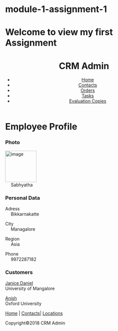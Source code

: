 # module-1-assignment-1
<!DOCTYPE html>
<html>
  <head>
    <meta charset="utf-8">
    <meta name="viewport" content="width=device-width">
    <title>MODULE 1 ASSIGNMENT NO - 1</title>
    <link href="style.css" rel="stylesheet" type="text/css" />
  </head>
  <body>
    <h1>Welcome to view my first Assignment</h1>
    <header>
      <h1>CRM Admin</h1>
      <nav role= "navigation">
        <ul>
          <li><a href="">Home</a></li>
          <li><a href="">Contacts</a></li>
          <li><a  href="">Orders</a></li>
          <li><a href="">Tasks</a></li>
          <li><a href="">Evaluation Copies</a></li>
        </ul>
      </nav>
    </header>
      <h1>Employee Profile</h1>
      <section>
        <h3>Photo</h3>
          <img src= "photo_rrCDC323 (1).jpg" width= "100px" height="100px" alt= "image"/>
          <figcaption> &emsp; Sabhyatha </figcaption>
      </section>
      <section>    
          <h3>Personal Data</h3>
          <p>Adress <br>   &emsp; Bikkarnakatte</p>
          <p>City   <br>   &emsp; Managalore</p>
          <p>Region <br>   &emsp; Asia</p>
          <p>Phone  <br>   &emsp; 9972287182</p>
      </section>
      <section>    
          <h3>Customers</h3>
          <p>
            <a href="">Janice Daniel</a>
           <br>University of Mangalore
          </p>
           <p><a href="">Anish</a>
           <br> Oxford University</p>
           <p><a href="">Home</a> | <a href="">Contacts</a>| <a href="">Locations</a></p>
      </section>     
     <footer>
        <p>Copyright&copy;2018 CRM Admin</p>
     </footer>
  </body>
</html>
